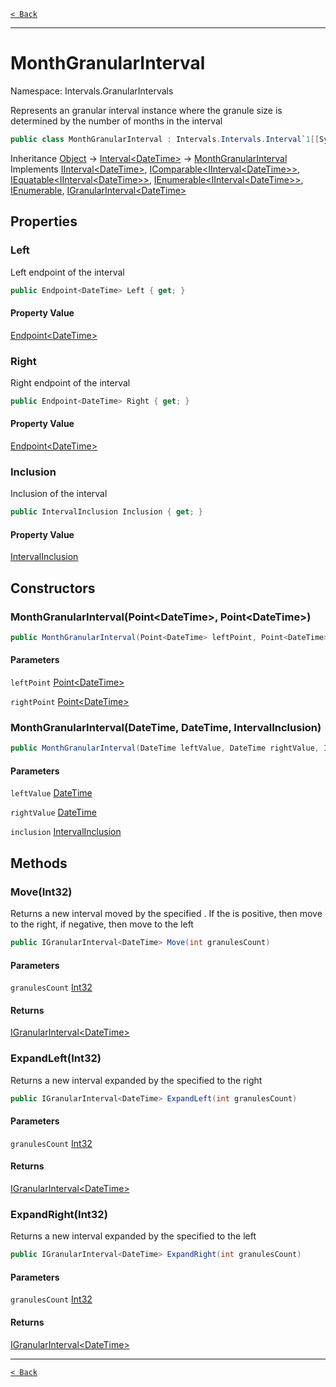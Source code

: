 [`< Back`](./)

---

# MonthGranularInterval

Namespace: Intervals.GranularIntervals

Represents an granular interval instance where the granule size is determined by the number of months in the interval

```csharp
public class MonthGranularInterval : Intervals.Intervals.Interval`1[[System.DateTime, System.Private.CoreLib, Version=6.0.0.0, Culture=neutral, PublicKeyToken=7cec85d7bea7798e]], Intervals.Intervals.IInterval`1[[System.DateTime, System.Private.CoreLib, Version=6.0.0.0, Culture=neutral, PublicKeyToken=7cec85d7bea7798e]], System.IComparable`1[[Intervals.Intervals.IInterval`1[[System.DateTime, System.Private.CoreLib, Version=6.0.0.0, Culture=neutral, PublicKeyToken=7cec85d7bea7798e]], Intervals, Version=1.2.1.0, Culture=neutral, PublicKeyToken=null]], System.IEquatable`1[[Intervals.Intervals.IInterval`1[[System.DateTime, System.Private.CoreLib, Version=6.0.0.0, Culture=neutral, PublicKeyToken=7cec85d7bea7798e]], Intervals, Version=1.2.1.0, Culture=neutral, PublicKeyToken=null]], System.Collections.Generic.IEnumerable`1[[Intervals.Intervals.IInterval`1[[System.DateTime, System.Private.CoreLib, Version=6.0.0.0, Culture=neutral, PublicKeyToken=7cec85d7bea7798e]], Intervals, Version=1.2.1.0, Culture=neutral, PublicKeyToken=null]], System.Collections.IEnumerable, IGranularInterval`1
```

Inheritance [Object](https://docs.microsoft.com/en-us/dotnet/api/system.object) → [Interval&lt;DateTime&gt;](intervals.intervals.interval-1) → [MonthGranularInterval](intervals.granularintervals.monthgranularinterval)<br>
Implements [IInterval&lt;DateTime&gt;](intervals.intervals.iinterval-1), [IComparable&lt;IInterval&lt;DateTime&gt;&gt;](https://docs.microsoft.com/en-us/dotnet/api/system.icomparable-1), [IEquatable&lt;IInterval&lt;DateTime&gt;&gt;](https://docs.microsoft.com/en-us/dotnet/api/system.iequatable-1), [IEnumerable&lt;IInterval&lt;DateTime&gt;&gt;](https://docs.microsoft.com/en-us/dotnet/api/system.collections.generic.ienumerable-1), [IEnumerable](https://docs.microsoft.com/en-us/dotnet/api/system.collections.ienumerable), [IGranularInterval&lt;DateTime&gt;](intervals.granularintervals.igranularinterval-1)

## Properties

### **Left**

Left endpoint of the interval

```csharp
public Endpoint<DateTime> Left { get; }
```

#### Property Value

[Endpoint&lt;DateTime&gt;](intervals.points.endpoint-1)<br>

### **Right**

Right endpoint of the interval

```csharp
public Endpoint<DateTime> Right { get; }
```

#### Property Value

[Endpoint&lt;DateTime&gt;](intervals.points.endpoint-1)<br>

### **Inclusion**

Inclusion of the interval

```csharp
public IntervalInclusion Inclusion { get; }
```

#### Property Value

[IntervalInclusion](intervals.intervals.intervalinclusion)<br>

## Constructors

### **MonthGranularInterval(Point&lt;DateTime&gt;, Point&lt;DateTime&gt;)**

```csharp
public MonthGranularInterval(Point<DateTime> leftPoint, Point<DateTime> rightPoint)
```

#### Parameters

`leftPoint` [Point&lt;DateTime&gt;](intervals.points.point-1)<br>

`rightPoint` [Point&lt;DateTime&gt;](intervals.points.point-1)<br>

### **MonthGranularInterval(DateTime, DateTime, IntervalInclusion)**

```csharp
public MonthGranularInterval(DateTime leftValue, DateTime rightValue, IntervalInclusion inclusion)
```

#### Parameters

`leftValue` [DateTime](https://docs.microsoft.com/en-us/dotnet/api/system.datetime)<br>

`rightValue` [DateTime](https://docs.microsoft.com/en-us/dotnet/api/system.datetime)<br>

`inclusion` [IntervalInclusion](intervals.intervals.intervalinclusion)<br>

## Methods

### **Move(Int32)**

Returns a new interval moved by the specified .
 If the  is positive, then move to the right, if negative, then move to the left

```csharp
public IGranularInterval<DateTime> Move(int granulesCount)
```

#### Parameters

`granulesCount` [Int32](https://docs.microsoft.com/en-us/dotnet/api/system.int32)<br>

#### Returns

[IGranularInterval&lt;DateTime&gt;](intervals.granularintervals.igranularinterval-1)<br>

### **ExpandLeft(Int32)**

Returns a new interval expanded by the specified  to the right

```csharp
public IGranularInterval<DateTime> ExpandLeft(int granulesCount)
```

#### Parameters

`granulesCount` [Int32](https://docs.microsoft.com/en-us/dotnet/api/system.int32)<br>

#### Returns

[IGranularInterval&lt;DateTime&gt;](intervals.granularintervals.igranularinterval-1)<br>

### **ExpandRight(Int32)**

Returns a new interval expanded by the specified  to the left

```csharp
public IGranularInterval<DateTime> ExpandRight(int granulesCount)
```

#### Parameters

`granulesCount` [Int32](https://docs.microsoft.com/en-us/dotnet/api/system.int32)<br>

#### Returns

[IGranularInterval&lt;DateTime&gt;](intervals.granularintervals.igranularinterval-1)<br>

---

[`< Back`](./)

